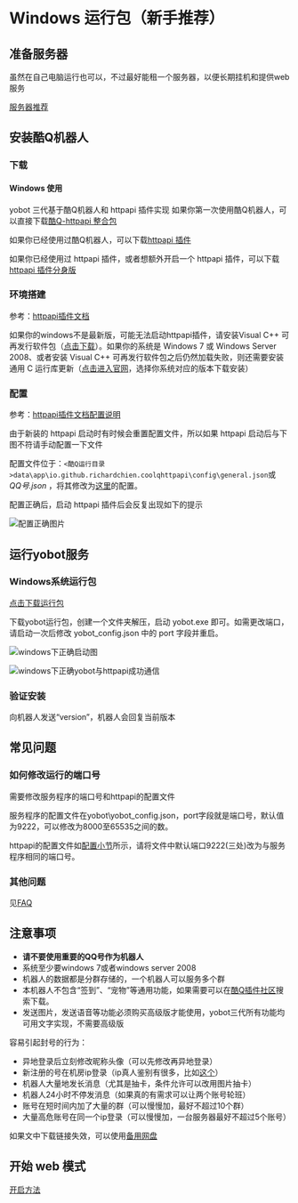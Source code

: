 # Windows 运行包（新手推荐）

## 准备服务器

虽然在自己电脑运行也可以，不过最好能租一个服务器，以便长期挂机和提供web服务

[服务器推荐](./server.md)

## 安装酷Q机器人

### 下载

#### Windows 使用

yobot 三代基于酷Q机器人和 httpapi 插件实现
如果你第一次使用酷Q机器人，可以直接下载[酷Q-httpapi 整合包](https://x.jingzhidh.com/CoolQ_With_Httpapi.7z)

如果你已经使用过酷Q机器人，可以下载[httpapi 插件](https://x.jingzhidh.com/Packed_httpapi.7z)

如果你已经使用过 httpapi 插件，或者想额外开启一个 httpapi 插件，可以下载[httpapi 插件分身版](https://x.jingzhidh.com/mirror_of_httpapi.7z)

### 环境搭建

参考：[httpapi插件文档](https://cqhttp.cc/docs/)

如果你的windows不是最新版，可能无法启动httpapi插件，请安装Visual C++ 可再发行软件包（[点击下载](https://aka.ms/vs/16/release/vc_redist.x86.exe)）。如果你的系统是 Windows 7 或 Windows Server 2008、或者安装 Visual C++ 可再发行软件包之后仍然加载失败，则还需要安装通用 C 运行库更新（[点击进入官网](https://support.microsoft.com/zh-cn/help/3118401/update-for-universal-c-runtime-in-windows)，选择你系统对应的版本下载安装）

### 配置

参考：[httpapi插件文档配置说明](https://cqhttp.cc/docs/#/Configuration)

由于新装的 httpapi 启动时有时候会重置配置文件，所以如果 httpapi 启动后与下图不符请手动配置一下文件

配置文件位于：`<酷Q运行目录>data\app\io.github.richardchien.coolqhttpapi\config\general.json`或 *QQ号.json* ，将其修改为[这里](./config.md)的配置。

配置正确后，启动 httpapi 插件后会反复出现如下的提示

![配置正确图片](https://x.jingzhidh.com/img/yobot/8ba6b840bab3ac25.jpg)

## 运行yobot服务

### Windows系统运行包

[点击下载运行包](https://download-latest.yobot.workers.dev)

下载yobot运行包，创建一个文件夹解压，启动 yobot.exe 即可。如需更改端口，请启动一次后修改 yobot_config.json 中的 port 字段并重启。

![windows下正确启动图](https://x.jingzhidh.com/img/yobot/aaf38d1a5cbc1c87.jpg)

![windows下正确yobot与httpapi成功通信](https://x.jingzhidh.com/img/yobot/8179fdd1e46690b2.jpg)

### 验证安装

向机器人发送“version”，机器人会回复当前版本

## 常见问题

### 如何修改运行的端口号

需要修改服务程序的端口号和httpapi的配置文件

服务程序的配置文件在yobot\yobot_config.json，port字段就是端口号，默认值为9222，可以修改为8000至65535之间的数。

httpapi的配置文件如[配置小节](#配置)所示，请将文件中默认端口9222(三处)改为与服务程序相同的端口号。

### 其他问题

见[FAQ](../usage/faq.md)

## 注意事项

* **请不要使用重要的QQ号作为机器人**
* 系统至少要windows 7或者windows server 2008
* 机器人的数据都是分群存储的，一个机器人可以服务多个群
* 本机器人不包含“签到”、“宠物”等通用功能，如果需要可以在[酷Q插件社区](https://cqp.cc/b/app)搜索下载。
* 发送图片，发送语音等功能必须购买高级版才能使用，yobot三代所有功能均可用文字实现，不需要高级版

容易引起封号的行为：

* 异地登录后立刻修改昵称头像（可以先修改再异地登录）
* 新注册的号在机房ip登录（ip真人鉴别有很多，比如[这个](https://ip.rtbasia.com/)）
* 机器人大量地发长消息（尤其是抽卡，条件允许可以改用图片抽卡）
* 机器人24小时不停发消息（如果真的有需求可以让两个账号轮班）
* 账号在短时间内加了大量的群（可以慢慢加，最好不超过10个群）
* 大量高危账号在同一个ip登录（可以慢慢加，一台服务器最好不超过5个账号）

如果文中下载链接失效，可以使用[备用网盘](https://www.lanzous.com/b00n6dnqh)

## 开始 web 模式

[开启方法](../usage/web-mode.md)
